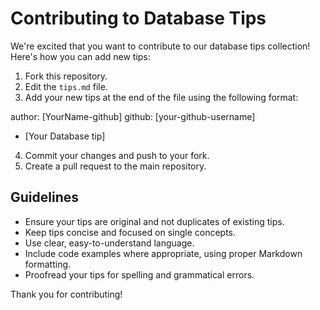 # Contributing to Database Tips

We're excited that you want to contribute to our database tips collection! Here's how you can add new tips:

1. Fork this repository.
2. Edit the `tips.md` file.
3. Add your new tips at the end of the file using the following format:

author: [YourName-github]
github: [your-github-username]

- [Your Database tip]

4. Commit your changes and push to your fork.
5. Create a pull request to the main repository.

## Guidelines

- Ensure your tips are original and not duplicates of existing tips.
- Keep tips concise and focused on single concepts.
- Use clear, easy-to-understand language.
- Include code examples where appropriate, using proper Markdown formatting.
- Proofread your tips for spelling and grammatical errors.

Thank you for contributing!
